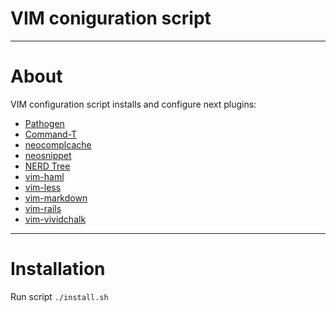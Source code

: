 VIM coniguration script
============
---
# About
VIM configuration script installs and configure next plugins:
* [Pathogen](https://github.com/tpope/vim-pathogen)
* [Command-T](https://github.com/wincent/Command-T)
* [neocomplcache](https://github.com/Shougo/neocomplcache)
* [neosnippet](https://github.com/Shougo/neosnippet)
* [NERD Tree](https://github.com/scrooloose/nerdtree)
* [vim-haml](https://github.com/tpope/vim-haml)
* [vim-less](https://github.com/groenewege/vim-less)
* [vim-markdown](https://github.com/tpope/vim-markdown)
* [vim-rails](https://github.com/tpope/vim-rails)
* [vim-vividchalk](https://github.com/tpope/vim-vividchalk)

---
# Installation
Run script `./install.sh`
